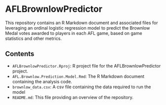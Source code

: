 # AFLBrownlowPredictor
This repository contains an R Markdown document and associated files for leveraging an ordinal logistic regression model to predict the Brownlow Medal votes awarded to players in each AFL game, based on game statistics and other metrics.

## Contents
- `AFLBrownlowPredictor.Rproj`: R project file for the AFLBrownlowPredictor project.
- `AFL.Brownlow.Prediction.Model.Rmd`: The R Markdown document containing the analysis code.
- `brownlow_data.csv`: A csv file containing the data required to run the model
- `README.md`: This file providing an overview of the repository.
